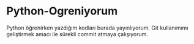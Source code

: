 # Python-Ogreniyorum

Python öğrenirken yazdığım kodları burada yayınlıyorum. 
Git kullanımımı geliştirmek amacı ile sürekli commit atmaya çalışıyorum.
